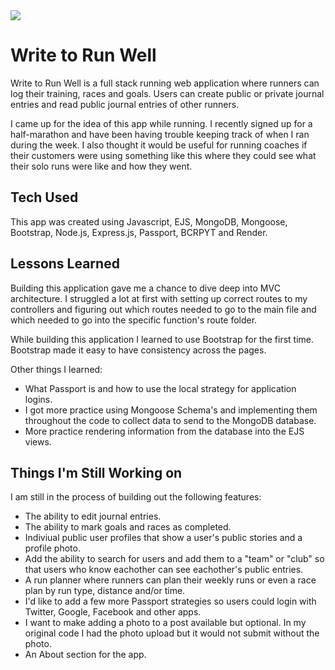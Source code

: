 <img src="https://github.com/BreaBang/100/raw/main/WTRW1.gif">
 
# Write to Run Well
Write to Run Well is a full stack running web application where runners can log their training, races and goals. Users can create public or private journal entries and read public journal entries of other runners. 

I came up for the idea of this app while running. I recently signed up for a half-marathon and have been having trouble keeping track of when I ran during the week. I also thought it would be useful for running coaches if their customers were using something like this where they could see what their solo runs were like and how they went. 

## Tech Used
This app was created using Javascript, EJS, MongoDB, Mongoose, Bootstrap, Node.js, Express.js, Passport, BCRPYT and Render. 

## Lessons Learned
Building this application gave me a chance to dive deep into MVC architecture. I struggled a lot at first with setting up correct routes to my controllers and figuring out which routes needed to go to the main file and which needed to go into the specific function's route folder.

While building this application I learned to use Bootstrap for the first time. Bootstrap made it easy to have consistency across the pages. 

Other things I learned:

- What Passport is and how to use the local strategy for application logins.
- I got more practice using Mongoose Schema's and implementing them throughout the code to collect data to send to the MongoDB database.
- More practice rendering information from the database into the EJS views. 

## Things I'm Still Working on

I am still in the process of building out the following features:

- The ability to edit journal entries.
- The ability to mark goals and races as completed. 
- Indiviual public user profiles that show a user's public stories and a profile photo.
- Add the ability to search for users and add them to a "team" or "club" so that users who know eachother can see eachother's public entries.
- A run planner where runners can plan their weekly runs or even a race plan by run type, distance and/or time. 
- I'd like to add a few more Passport strategies so users could login with Twitter, Google, Facebook and other apps. 
- I want to make adding a photo to a post available but optional. In my original code I had the photo upload but it would not submit without the photo.
- An About section for the app.
